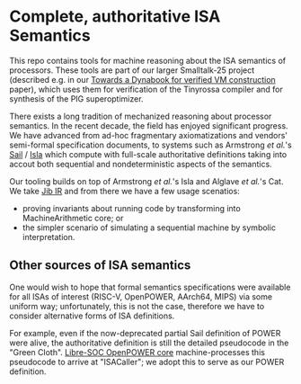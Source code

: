 # Complete, authoritative ISA Semantics

This repo contains tools for machine reasoning about the ISA semantics
of processors.  These tools are part of our larger Smalltalk-25 project
(described e.g. in our
[Towards a Dynabook for verified VM construction](https://doi.org/10.1016/j.cola.2024.101275)
paper),
which uses them for verification of the Tinyrossa compiler
and for synthesis of the PIG superoptimizer.

There exists a long tradition of mechanized reasoning about processor
semantics.  In the recent decade, the field has enjoyed significant progress.
We have advanced from ad-hoc fragmentary axiomatizations and vendors'
semi-formal specification documents,
to systems such as Armstrong _et al._'s
[Sail](https://dl.acm.org/doi/10.1145/3290384) /
[Isla](https://link.springer.com/article/10.1007/s10703-023-00409-y)
which compute with full-scale authoritative definitions taking into accout
both sequential and nondeterministic aspects of the semantics.

Our tooling builds on top of Armstrong _et al._'s Isla
and Alglave _et al._'s Cat.
We take
[Jib IR](https://github.com/rems-project/sail/blob/sail2/language/jib.ott)
and from there we have a few usage scenatios:

- proving invariants about running code by transforming into MachineArithmetic core; or
- the simpler scenario of simulating a sequential machine by symbolic interpretation.

## Other sources of ISA semantics

One would wish to hope that formal semantics specifications were available
for all ISAs of interest (RISC-V, OpenPOWER, AArch64, MIPS) via some uniform
way; unfortunately, this is not the case, therefore we have to consider
alternative forms of ISA definitions.

For example, even if the now-deprecated partial Sail definition of POWER
were alive, the authoritative definition is still the detailed
pseudocode in the "Green Cloth".
[Libre-SOC OpenPOWER core](https://git.libre-soc.org/git/openpower-isa.git)
machine-processes this pseudocode to arrive at "ISACaller";
we adopt this to serve as our POWER definition.

